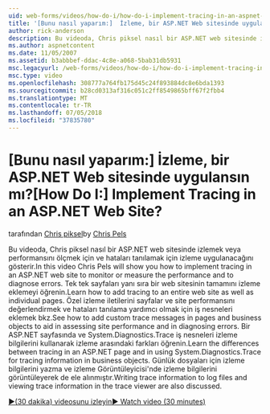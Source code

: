 ```yaml
---
uid: web-forms/videos/how-do-i/how-do-i-implement-tracing-in-an-aspnet-web-site
title: '[Bunu nasıl yaparım:]  İzleme, bir ASP.NET Web sitesinde uygulansın mı? | Microsoft Docs'
author: rick-anderson
description: Bu videoda, Chris piksel nasıl bir ASP.NET web sitesinde izlemek veya performansını ölçmek için ve hataları tanılamak için izleme uygulanacağını gösterir. API'deki bilgi edinin...
ms.author: aspnetcontent
ms.date: 11/05/2007
ms.assetid: b3abbbef-ddac-4c8e-a068-5bab31db5931
msc.legacyurl: /web-forms/videos/how-do-i/how-do-i-implement-tracing-in-an-aspnet-web-site
msc.type: video
ms.openlocfilehash: 308777a764fb175d45c24f893884dc8e6bda1393
ms.sourcegitcommit: b28cd0313af316c051c2ff8549865bff67f2fbb4
ms.translationtype: MT
ms.contentlocale: tr-TR
ms.lasthandoff: 07/05/2018
ms.locfileid: "37835780"
---
```

<a name="how-do-i--implement-tracing-in-an-aspnet-web-site"></a><span data-ttu-id="58ccf-105">[Bunu nasıl yaparım:]  İzleme, bir ASP.NET Web sitesinde uygulansın mı?</span><span class="sxs-lookup"><span data-stu-id="58ccf-105">[How Do I:]  Implement Tracing in an ASP.NET Web Site?</span></span>
====================
<span data-ttu-id="58ccf-106">tarafından [Chris piksel](https://twitter.com/chrispels)</span><span class="sxs-lookup"><span data-stu-id="58ccf-106">by [Chris Pels](https://twitter.com/chrispels)</span></span>

<span data-ttu-id="58ccf-107">Bu videoda, Chris piksel nasıl bir ASP.NET web sitesinde izlemek veya performansını ölçmek için ve hataları tanılamak için izleme uygulanacağını gösterir.</span><span class="sxs-lookup"><span data-stu-id="58ccf-107">In this video Chris Pels will show you how to implement tracing in an ASP.NET web site to monitor or measure the performance and to diagnose errors.</span></span> <span data-ttu-id="58ccf-108">Tek tek sayfaları yanı sıra bir web sitesinin tamamını izleme eklemeyi öğrenin.</span><span class="sxs-lookup"><span data-stu-id="58ccf-108">Learn how to add tracing to an entire web site as well as individual pages.</span></span> <span data-ttu-id="58ccf-109">Özel izleme iletilerini sayfalar ve site performansını değerlendirmek ve hataları tanılama yardımcı olmak için iş nesneleri eklemek bkz.</span><span class="sxs-lookup"><span data-stu-id="58ccf-109">See how to add custom trace messages in pages and business objects to aid in assessing site performance and in diagnosing errors.</span></span> <span data-ttu-id="58ccf-110">Bir ASP.NET sayfasında ve System.Diagnostics.Trace iş nesneleri izleme bilgilerini kullanarak izleme arasındaki farkları öğrenin.</span><span class="sxs-lookup"><span data-stu-id="58ccf-110">Learn the differences between tracing in an ASP.NET page and in using System.Diagnostics.Trace for tracing information in business objects.</span></span> <span data-ttu-id="58ccf-111">Günlük dosyaları için izleme bilgilerini yazma ve izleme Görüntüleyicisi'nde izleme bilgilerini görüntüleyerek de ele alınmıştır.</span><span class="sxs-lookup"><span data-stu-id="58ccf-111">Writing trace information to log files and viewing trace information in the trace viewer are also discussed.</span></span>

[<span data-ttu-id="58ccf-112">&#9654;(30 dakika) videosunu izleyin</span><span class="sxs-lookup"><span data-stu-id="58ccf-112">&#9654; Watch video (30 minutes)</span></span>](https://channel9.msdn.com/Blogs/ASP-NET-Site-Videos/how-do-i-implement-tracing-in-an-aspnet-web-site)

